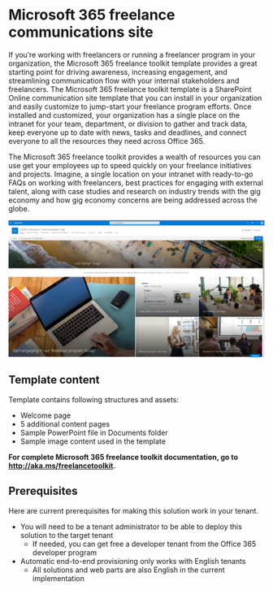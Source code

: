 # Microsoft 365 freelance communications site

If you’re working with freelancers or running a freelancer program in your organization, the Microsoft 365 freelance toolkit template provides a great starting point for driving awareness, increasing engagement, and streamlining communication flow with your internal stakeholders and freelancers.  The Microsoft 365 freelance toolkit template is a SharePoint Online communication site template that you can install in your organization and easily customize to jump-start your freelance program efforts. Once installed and customized, your organization has a single place on the intranet for your team, department, or division to gather and track data, keep everyone up to date with news, tasks and deadlines, and connect everyone to all the resources they need across Office 365.  

The Microsoft 365 freelance toolkit provides a wealth of resources you can use get your employees up to speed quickly on your freelance initiatives and projects. Imagine, a single location on your intranet with ready-to-go FAQs on working with freelancers, best practices for engaging with external talent, along with case studies and research on industry trends with the gig economy and how gig economy concerns are being addressed across the globe. 

![Front page of the toolkit](./M365FreelanceToolkit.png)

## Template content

Template contains following structures and assets:

- Welcome page
- 5 additional content pages
- Sample PowerPoint file in Documents folder
- Sample image content used in the template

**For complete Microsoft 365 freelance toolkit documentation, go to http://aka.ms/freelancetoolkit.**

## Prerequisites

Here are current prerequisites for making this solution work in your tenant.

- You will need to be a tenant administrator to be able to deploy this solution to the target tenant
  - If needed, you can get free a developer tenant from the Office 365 developer program  
- Automatic end-to-end provisioning only works with English tenants  
  - All solutions and web parts are also English in the current implementation
